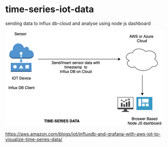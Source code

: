 # time-series-iot-data
sending data to influx db-cloud and analyse using node js dashboard

![](time-series.png)













https://aws.amazon.com/blogs/iot/influxdb-and-grafana-with-aws-iot-to-visualize-time-series-data/


